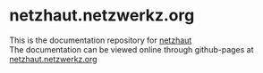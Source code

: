 # netzhaut.netzwerkz.org
This is the documentation repository for [netzhaut](https://github.com/netzwerkz/netzhaut)  
The documentation can be viewed online through github-pages at [netzhaut.netzwerkz.org](https://netzhaut.netzwerkz.org/)
